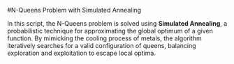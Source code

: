 #N-Queens Problem with Simulated Annealing

In this script, the N-Queens problem is solved using **Simulated Annealing**, a probabilistic technique for approximating the global optimum of a given function. By mimicking the cooling process of metals, the algorithm iteratively searches for a valid configuration of queens, balancing exploration and exploitation to escape local optima.

